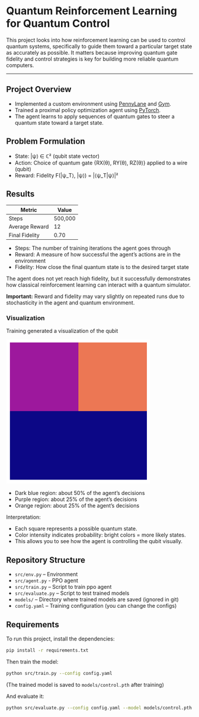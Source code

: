 # Quantum Reinforcement Learning for Quantum Control


This project looks into how reinforcement learning can be used to control quantum systems, specifically to guide them toward a particular target state as accurately as possible. It matters because improving quantum gate fidelity and control strategies is key for building more reliable quantum computers.

---


## Project Overview
- Implemented a custom environment using [PennyLane](https://pennylane.ai/) and [Gym](https://gymnasium.farama.org/).
- Trained a proximal policy optimization agent using [PyTorch](https://pytorch.org/).
- The agent learns to apply sequences of quantum gates to steer a quantum state toward a target state.



## Problem Formulation
- State: |ψ⟩ ∈ ℂ² (qubit state vector)  
- Action: Choice of quantum gate {RX(θ), RY(θ), RZ(θ)} applied to a wire (qubit) 
- Reward: Fidelity F(|ψ_T⟩, |ψ⟩) = |⟨ψ_T|ψ⟩|²  



## Results
  
| Metric          | Value   |
|-----------------|---------|
| Steps           | 500,000 |
| Average Reward  | 12      |
| Final Fidelity  | 0.70    |

- Steps: The number of training iterations the agent goes through
- Reward: A measure of how successful the agent’s actions are in the environment
- Fidelity: How close the final quantum state is to the desired target state

The agent does not yet reach high fidelity, but it successfully demonstrates how classical reinforcement learning can interact with a quantum simulator.


**Important:** Reward and fidelity may vary slightly on repeated runs due to stochasticity in the agent and quantum environment.



### Visualization
Training generated a visualization of the qubit


![Qubit](src/finalstate.png)


- Dark blue region: about 50% of the agent’s decisions
- Purple region: about 25% of the agent’s decisions
- Orange region: about 25% of the agent’s decisions

Interpretation:

- Each square represents a possible quantum state.
- Color intensity indicates probability: bright colors = more likely states.
- This allows you to see how the agent is controlling the qubit visually.


## Repository Structure
- `src/env.py` – Environment
- `src/agent.py` - PPO agent 
- `src/train.py` – Script to train ppo agent  
- `src/evaluate.py` – Script to test trained models  
- `models/` – Directory where trained models are saved (ignored in git)
- `config.yaml` – Training configuration (you can change the configs)


## Requirements
To run this project, install the dependencies:


```bash
pip install -r requirements.txt
```


Then train the model:


```bash
python src/train.py --config config.yaml
```

(The trained model is saved to `models/control.pth` after training)


And evaluate it:


```bash
python src/evaluate.py --config config.yaml --model models/control.pth
```
